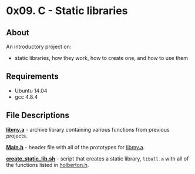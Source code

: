 # 0x09. C - Static libraries
## About
An introductory project on:
- static libraries, how they work, how to create one, and how to use them
## Requirements
- Ubuntu 14.04
- gcc 4.8.4
## File Descriptions
**[libmy.a](libmy.a)** - archive library containing various functions from previous projects.

**[Main.h](main.h)** - header file with all of the prototypes for [libmy.a](libmy.a).

**[create_static_lib.sh](create_static_lib.sh)** - script that creates a static library, `liball.a` with all of the functions listed in [holberton.h](holberton.h).
